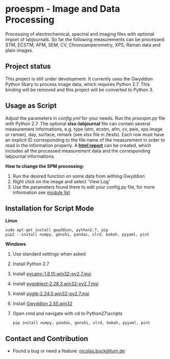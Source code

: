proespm - Image and Data Processing 
====================================
Processing of electrochemical, spectral and imaging files with optional import 
of labjournals. So far the following measurements can be processed: STM, ECSTM,
AFM, SEM, CV, Chronoamperometry, XPS, Raman data and plain images. 


Project status
--------------
This project is still under devolopment. It currently uses the Gwyddion
Python libary to process image data, which requires Python 2.7. This binding 
will be removed and this project will be converted to Python 3. 


Usage as Script
----------------
Adjust the parameters in *config.yml* for your needs. 
Run the *proespm.py* file with Python 2.7. The optional **xlsx-labjournal** file 
can contain several measurement informations, e.g. type (stm, ecstm, afm, cv, peis, xps
image or raman), day, surface, remark (see xlsx file in /tests). Each row must have an explicit ID 
corresponding to the file name of the measurement in order to read in the 
information properly. A [**html report**](https://htmlpreview.github.io/?https://github.com/n-bock/proespm_example/blob/master/data_report.html) can be created, which includes 
all the processed measurement data and the corresponding labjournal informations.

**How to change the SPM processing:**
1) Run the desired function on some data from withing Gwyddion
2) Right click on the image and select 'View Log'
3) Use the parameters found there to edit your config.py file, for more 
information see [module list](http://gwyddion.net/module-list.en.php)


Installation for Script Mode
-----------------------------
**Linux**

    sudo apt-get install gwyddion, python2.7, pip
    pip2 --install numpy, genshi, pandas, xlrd, bokeh, pyyaml, pint

**Windows**
1.  Use standard settings when asked
1.  Install Python 2.7
1.  Install [pycairo-1.8.10.win32-py2.7.msi](http://ftp.gnome.org/pub/GNOME/binaries/win32/pycairo/1.8/)
1.  Install [pygobject-2.28.3.win32-py2.7.msi](http://ftp.gnome.org/mirror/gnome.org/binaries/win32/pygobject/2.28/)
1.  Install [pygtk-2.24.0.win32-py2.7.msi](http://ftp.gnome.org/pub/GNOME/binaries/win32/pygtk/2.24/)
1.  Install [Gwyddion 2.55.win32](http://gwyddion.net/download.php#stable-windows)
1.  Open cmd and navigate with cd to Python27\scripts
        
        pip install numpy, pandas, genshi, xlrd, bokeh, pyyaml, pint


Contact and Contribution
-------------------------
- Found a bug or need a feature: <nicolas.bock@tum.de>
